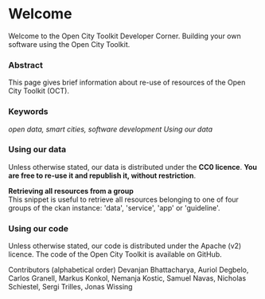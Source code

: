 # Welcome

Welcome to the Open City Toolkit Developer Corner. Building your own software using the Open City Toolkit.


### Abstract

This page gives brief information about re-use of resources of the Open City Toolkit (OCT).

### Keywords

*open data, smart cities, software development
Using our data*

### Using our data
Unless otherwise stated, our data is distributed under the **CC0 licence**. **You are free to re-use it and republish it, without restriction**.

**Retrieving all resources from a group** <br>
This snippet is useful to retrieve all resources belonging to one of four groups of the ckan instance: 'data', 'service', 'app' or 'guideline'.

### Using our code
Unless otherwise stated, our code is distributed under the Apache (v2) licence. The code of the Open City Toolkit is available on GitHub.

Contributors (alphabetical order)
Devanjan Bhattacharya, Auriol Degbelo, Carlos Granell, Markus Konkol, Nemanja Kostic, Samuel Navas, Nicholas Schiestel, Sergi Trilles, Jonas Wissing